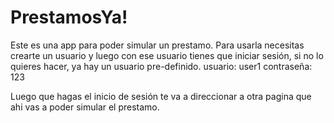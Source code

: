 # PrestamosYa!
Este es una app para poder simular un prestamo.
Para usarla necesitas crearte un usuario y luego con ese usuario tienes que iniciar sesión, si no lo quieres hacer, ya hay un usuario pre-definido.
usuario: user1
contraseña: 123

Luego que hagas el inicio de sesión te va a direccionar a otra pagina que ahi vas a poder simular el prestamo.
